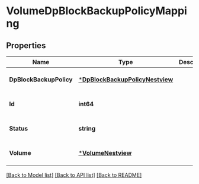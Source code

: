 # VolumeDpBlockBackupPolicyMapping

## Properties
Name | Type | Description | Notes
------------ | ------------- | ------------- | -------------
**DpBlockBackupPolicy** | [***DpBlockBackupPolicyNestview**](DpBlockBackupPolicy_Nestview.md) |  | [optional] [default to null]
**Id** | **int64** |  | [optional] [default to null]
**Status** | **string** |  | [optional] [default to null]
**Volume** | [***VolumeNestview**](Volume_Nestview.md) |  | [optional] [default to null]

[[Back to Model list]](../README.md#documentation-for-models) [[Back to API list]](../README.md#documentation-for-api-endpoints) [[Back to README]](../README.md)


